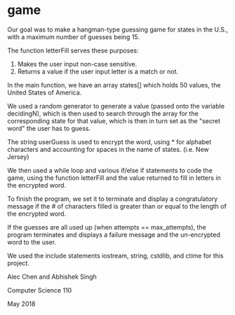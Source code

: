 # game

Our goal was to make a hangman-type guessing game for states in the U.S., with a maximum number of guesses being 15.

The function letterFill serves these purposes:
1. Makes the user input non-case sensitive.
2. Returns a value if the user input letter is a match or not.

In the main function, we have an array states[] which holds 50 values, the United States of America.

We used a random generator to generate a value (passed onto the variable decidingN), which is then used to search through the array for the corresponding state for that value, which is then in turn set as the "secret word" the user has to guess.

The string userGuess is used to encrypt the word, using * for alphabet characters and accounting for spaces in the name of states. (i.e. New Jersey)

We then used a while loop and various if/else if statements to code the game, using the function letterFill and the value returned to fill in letters in the encrypted word. 

To finish the program, we set it to terminate and display a congratulatory message if the # of characters filled is greater than or equal to the length of the encrypted word.

If the guesses are all used up (when attempts == max_attempts), the program terminates and displays a failure message and the un-encrypted word to the user.

We used the include statements iostream, string, cstdlib, and ctime for this project.


Alec Chen and Abhishek Singh

Computer Science 110

May 2018
